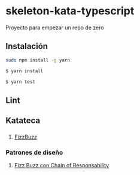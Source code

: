 # skeleton-kata-typescript
Proyecto para empezar un repo de zero

## Instalación 

```bash
sudo npm install -g yarn
```

```bash
$ yarn install
```

```bash
$ yarn test
```

## Lint

## Katateca

### 
1. [FizzBuzz](katateca/katas/fizz_buzz.md)


### Patrones de diseño
1. [Fizz Buzz con Chain of Responsability](katateca/patrones_de_diseño/chain_of_responsability_fizz_buzz.md)
